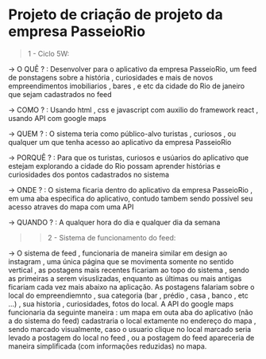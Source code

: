 # Projeto de criação de projeto da empresa PasseioRio
>1 - Ciclo 5W:

  -> O QUÊ ? : Desenvolver para o aplicativo da empresa PasseioRio, um feed de ponstagens sobre a história , curiosidades e mais de novos empreendimentos imobiliarios , bares , e etc da cidade do Rio de janeiro
que sejam cadastrados no feed

  -> COMO ? : Usando html , css e javascript com auxilio do framework react , usando API com google maps

  -> QUEM ? : O sistema teria como público-alvo turistas , curiosos , ou qualquer um que tenha acesso ao aplicativo da empresa PasseioRio

  -> PORQUÊ ? : Para que os turistas, curiosos e usúarios do aplicativo  que estejam explorando a cidade do Rio possam aprender histórias e curiosidades dos pontos cadastrados no sistema

  -> ONDE ? : O sistema ficaria dentro do aplicativo da empresa PasseioRio , em uma aba especifica do aplicativo, contudo tambem sendo possivel seu acesso atraves do mapa com uma API 

  -> QUANDO ? : A qualquer hora do dia e qualquer dia da semana

>>2 - Sistema de funcionamento do feed:

-> O sistema de feed , funcionaria de maneira similar em design ao instagram , uma única página que se movimenta somente no sentido vertical , as postagens mais recentes ficariam ao topo do sistema , sendo as primeiras a serem visuslizadas, enquanto as últimas ou mais antigas ficariam cada vez mais abaixo na aplicação.
   As postagens falariam sobre o local do empreendiemnto , sua categoria (bar , prédio , casa , banco , etc ...) , sua historia , curiosidades, fotos do local.
   A API do google maps funcionaria da seguinte maneira : um mapa em outa aba do aplicativo (não a do sistema do feed) cadastraria o local extamente no endereço do mapa , sendo marcado visualmente, caso o usuario clique no local marcado seria levado a postagem do local no feed , ou a postagem do feed apareceria de maneira simplificada (com informações reduzidas) no mapa.
